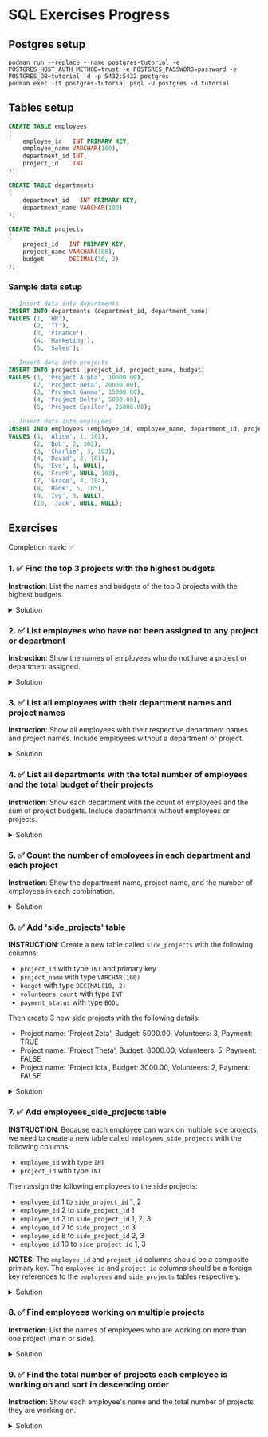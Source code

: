 # SQL Exercises Progress

## Postgres setup

```shell
podman run --replace --name postgres-tutorial -e POSTGRES_HOST_AUTH_METHOD=trust -e POSTGRES_PASSWORD=password -e POSTGRES_DB=tutorial -d -p 5432:5432 postgres
podman exec -it postgres-tutorial psql -U postgres -d tutorial
```

## Tables setup

```sql
CREATE TABLE employees
(
    employee_id   INT PRIMARY KEY,
    employee_name VARCHAR(100),
    department_id INT,
    project_id    INT
);
```

```sql
CREATE TABLE departments
(
    department_id   INT PRIMARY KEY,
    department_name VARCHAR(100)
);
```

```sql
CREATE TABLE projects
(
    project_id   INT PRIMARY KEY,
    project_name VARCHAR(100),
    budget       DECIMAL(10, 2)
);
```

### Sample data setup

```sql
-- Insert data into departments
INSERT INTO departments (department_id, department_name)
VALUES (1, 'HR'),
       (2, 'IT'),
       (3, 'Finance'),
       (4, 'Marketing'),
       (5, 'Sales');

-- Insert data into projects
INSERT INTO projects (project_id, project_name, budget)
VALUES (1, 'Project Alpha', 10000.00),
       (2, 'Project Beta', 20000.00),
       (3, 'Project Gamma', 15000.00),
       (4, 'Project Delta', 5000.00),
       (5, 'Project Epsilon', 25000.00);

-- Insert data into employees
INSERT INTO employees (employee_id, employee_name, department_id, project_id)
VALUES (1, 'Alice', 1, 101),
       (2, 'Bob', 2, 102),
       (3, 'Charlie', 3, 103),
       (4, 'David', 2, 101),
       (5, 'Eve', 1, NULL),
       (6, 'Frank', NULL, 103),
       (7, 'Grace', 4, 104),
       (8, 'Hank', 5, 105),
       (9, 'Ivy', 5, NULL),
       (10, 'Jack', NULL, NULL);
```

## Exercises

Completion mark: ✅

### 1. ✅ Find the top 3 projects with the highest budgets

**Instruction**: List the names and budgets of the top 3 projects with the highest budgets.
<details>
<summary>Solution</summary>

```sql
SELECT project_name, budget
FROM projects
ORDER BY budget DESC LIMIT 3;
```

</details>

### 2. ✅ List employees who have not been assigned to any project or department

**Instruction**: Show the names of employees who do not have a project or department assigned.
<details>
<summary>Solution</summary>

```sql
SELECT employee_name
FROM employees
WHERE department_id IS NULL
   OR project_id IS NULL;
```

</details>

### 3. ✅ List all employees with their department names and project names

**Instruction**: Show all employees with their respective department names and project names. Include employees without a department or project.

<details>
<summary>Solution</summary>

```sql
SELECT e.employee_name, d.department_name, p.project_name
FROM employees e
         LEFT JOIN departments d ON e.department_id = d.department_id
         LEFT JOIN projects p ON e.project_id = p.project_id;
```

</details>

### 4. ✅ List all departments with the total number of employees and the total budget of their projects

**Instruction**: Show each department with the count of employees and the sum of project budgets. Include departments without employees or projects.
<details>
<summary>Solution</summary>

```sql
SELECT d.department_name, COUNT(e.employee_id) AS employee_count, SUM(p.budget) AS total_budget
FROM departments d
         LEFT JOIN employees e ON d.department_id = e.department_id
         LEFT JOIN projects p ON e.project_id = p.project_id
GROUP BY d.department_name;
```

</details>

### 5. ✅ Count the number of employees in each department and each project

**Instruction**: Show the department name, project name, and the number of employees in each combination.
<details>
<summary>Solution</summary>

```sql
SELECT d.department_name, p.project_name, COUNT(e.employee_id) AS employee_count
FROM employees e
         LEFT JOIN departments d ON e.department_id = d.department_id
         LEFT JOIN projects p ON e.project_id = p.project_id
GROUP BY d.department_name, p.project_name;
```

</details>

### 6. ✅ Add 'side_projects' table

**INSTRUCTION**: Create a new table called `side_projects` with the following columns:

- `project_id` with type `INT` and primary key
- `project_name` with type `VARCHAR(100)`
- `budget` with type `DECIMAL(10, 2)`
- `volunteers_count` with type `INT`
- `payment_status` with type `BOOL`

Then create 3 new side projects with the following details:

- Project name: 'Project Zeta', Budget: 5000.00, Volunteers: 3, Payment: TRUE
- Project name: 'Project Theta', Budget: 8000.00, Volunteers: 5, Payment: FALSE
- Project name: 'Project Iota', Budget: 3000.00, Volunteers: 2, Payment: FALSE

<details>
<summary>Solution</summary>

```sql
CREATE TABLE side_projects
(
    project_id       INT PRIMARY KEY,
    project_name     VARCHAR(100),
    budget           DECIMAL(10, 2),
    volunteers_count INT,
    payment_status   BOOLEAN
);

INSERT INTO side_projects (project_id, project_name, budget, volunteers_count, payment_status)
VALUES (1, 'Project Zeta', 5000.00, 3, TRUE),
       (2, 'Project Theta', 8000.00, 5, FALSE),
       (3, 'Project Iota', 3000.00, 2, FALSE);
```

</details>

### 7. ✅ Add employees_side_projects table

**INSTRUCTION**: Because each employee can work on multiple side projects,
we need to create a new table called `employees_side_projects` with the following columns:

- `employee_id` with type `INT`
- `project_id` with type `INT`

Then assign the following employees to the side projects:

- `employee_id` 1 to `side_project_id` 1, 2
- `employee_id` 2 to `side_project_id` 1
- `employee_id` 3 to `side_project_id` 1, 2, 3
- `employee_id` 7 to `side_project_id` 3
- `employee_id` 8 to `side_project_id` 2, 3
- `employee_id` 10 to `side_project_id` 1, 3

**NOTES**: The `employee_id` and `project_id` columns should be a composite primary key.
The `employee_id` and `project_id` columns should be a foreign key references to the `employees` and `side_projects` tables respectively.

<details>
<summary>Solution</summary>

```sql
CREATE TABLE employees_side_projects
(
    employee_id     INT,
    side_project_id INT,
    PRIMARY KEY (employee_id, side_project_id),
    FOREIGN KEY (employee_id) REFERENCES employees (employee_id),
    FOREIGN KEY (side_project_id) REFERENCES side_projects (project_id)
);

INSERT INTO employees_side_projects (employee_id, side_project_id)
VALUES (1, 1),
       (1, 2),
       (2, 1),
       (3, 1),
       (3, 2),
       (3, 3),
       (7, 3),
       (8, 2),
       (8, 3),
       (10, 1),
       (10, 3);

```

</details>

### 8. ✅ Find employees working on multiple projects

**Instruction**: List the names of employees who are working on more than one project (main or side).
<details>
<summary>Solution</summary>

```sql
SELECT e.employee_name
FROM employees e
         JOIN employees_side_projects esp ON e.employee_id = esp.employee_id
GROUP BY e.employee_name
HAVING COUNT(esp.side_project_id) + COUNT(e.project_id) > 1;
```

</details>

### 9. ✅ Find the total number of projects each employee is working on and sort in descending order

**Instruction**: Show each employee's name and the total number of projects they are working on.
<details>
<summary>Solution</summary>

```sql
SELECT e.employee_name, COUNT(DISTINCT project_id) + COUNT(DISTINCT side_project_id) AS total_projects
FROM employees e
         LEFT JOIN employees_side_projects esp ON e.employee_id = esp.employee_id
GROUP BY e.employee_name
ORDER BY total_projects DESC;
```

### 10. ✅ List all projects

**Instruction**: List all projects (main or side) with their names and order by name in ascending order.

<details>
<summary>Solution</summary>

```sql
SELECT project_name
FROM projects
UNION
SELECT project_name
FROM side_projects
ORDER BY project_name DESC;
```

</details>

### 11. ✅ List projects and sort by number of people

**Instruction**: List all projects (main or side) with their names and order by the number of people working on them in descending order.

<details>
<summary>Solution</summary>

```sql
SELECT project_name,
       Count(e.employee_id) AS people
FROM employees e
         LEFT JOIN projects p
                   ON e.project_id = p.project_id
WHERE project_name IS NOT NULL
GROUP BY project_name
UNION
SELECT project_name,
       Count(e.employee_id) AS people
FROM employees_side_projects s
         LEFT JOIN employees e
                   ON s.employee_id = e.employee_id
         LEFT JOIN side_projects p
                   ON s.side_project_id = p.project_id
GROUP BY project_name
ORDER BY people DESC

```

</details>

----------------------------------------------------------------
----------------------------------------------------------------
----------------------------------------------------------------
----------------------------------------------------------------
----------------------------------------------------------------
----------------------------------------------------------------

### 9. List employees and the total budget of the projects they are working on

**Instruction**: Show each employee's name and the total budget of the projects they are assigned to.
<details>
<summary>Solution</summary>

```sql
SELECT e.employee_name, SUM(p.budget) AS total_budget
FROM employees e
         LEFT JOIN projects p ON e.project_id = p.project_id
GROUP BY e.employee_name;
```

</details>

### 10. Find departments with more than 2 projects

**Instruction**: List the names of departments that have employees working on more than 2 different projects.
<details>
<summary>Solution</summary>

```sql
SELECT d.department_name
FROM departments d
         JOIN employees e ON d.department_id = e.department_id
GROUP BY d.department_name
HAVING COUNT(DISTINCT e.project_id) > 2;
```

</details>

### 11. Find the employee with the highest total project budget

**Instruction**: Show the name of the employee who is working on projects with the highest combined budget.
<details>
<summary>Solution</summary>

```sql
SELECT e.employee_name
FROM employees e
         JOIN projects p ON e.project_id = p.project_id
GROUP BY e.employee_name
ORDER BY SUM(p.budget) DESC LIMIT 1;
```

</details>

### 12. List all projects with their average employee count per department

**Instruction**: Show each project's name and the average number of employees per department working on that project.
<details>
<summary>Solution</summary>

```sql
SELECT p.project_name, AVG(employee_count) AS avg_employee_count_per_dept
FROM (SELECT p.project_id, p.project_name, d.department_id, COUNT(e.employee_id) AS employee_count
      FROM projects p
               LEFT JOIN employees e ON p.project_id = e.project_id
               LEFT JOIN departments d ON e.department_id = d.department_id
      GROUP BY p.project_id, p.project_name, d.department_id) subquery
GROUP BY project_name;
```

</details>

### 13. Find departments with no employees assigned to projects with budgets over $15,000

**Instruction**: List the names of departments that do not have any employees working on projects with a budget over $15,000.
<details>
<summary>Solution</summary>

```sql
SELECT d.department_name
FROM departments d
         LEFT JOIN employees e ON d.department_id = e.department_id
         LEFT JOIN projects p ON e.project_id = p.project_id
GROUP BY d.department_name
HAVING SUM(CASE WHEN p.budget > 15000 THEN 1 ELSE 0 END) = 0;
```

</details>

### 14. List all employees and their next project based on alphabetical order of project names

**Instruction**: Show each employee's name and the name of their next project in alphabetical order, or NULL if they do not have a project.
<details>
<summary>Solution</summary>

```sql
SELECT e.employee_name,
       (SELECT MIN(p.project_name)
        FROM projects p
        WHERE p.project_name > COALESCE((SELECT project_name FROM projects WHERE project_id = e.project_id), '')) AS next_project
FROM employees e;
```

</details>

### 15. Find the average budget of projects for each department

**Instruction**: Show each department's name and the average budget of the projects their employees are assigned to.
<details>
<summary>Solution</summary>

```sql
SELECT d.department_name, AVG(p.budget) AS avg_budget
FROM departments d
         JOIN employees e ON d.department_id = e.department_id
         JOIN projects p ON e.project_id = p.project_id
GROUP BY d.department_name;
```

</details>
